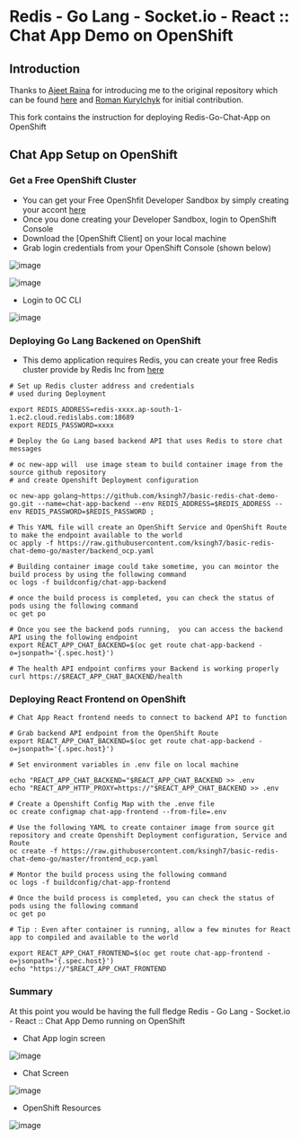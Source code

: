 # Redis - Go Lang - Socket.io - React :: Chat App Demo on OpenShift

## Introduction

Thanks to [Ajeet Raina](https://github.com/ajeetraina) for introducing me to the original repository which can be found [here](https://github.com/redis-developer/basic-redis-chat-demo-go) and [Roman Kurylchyk](https://github.com/beqdev) for initial contribution.

This fork contains the instruction for deploying Redis-Go-Chat-App on OpenShift

## Chat App Setup on OpenShift

### Get a Free OpenShift Cluster
- You can get your Free OpenShfit Developer Sandbox by simply creating your accont [here](https://developers.redhat.com/developer-sandbox/get-started)
- Once you done creating your Developer Sandbox, login to OpenShift Console
- Download the [OpenShift Client] on your local machine
- Grab login credentials from your OpenShift Console (shown below)

![image](https://user-images.githubusercontent.com/9701902/148698168-67a781e8-8473-47cf-83b6-0c0c3c2e6c3c.png)

![image](https://user-images.githubusercontent.com/9701902/148698185-9f4bbf50-5ebc-4140-8857-0910d4568584.png)


- Login to OC CLI

![image](https://user-images.githubusercontent.com/9701902/148698819-b255e666-0dbf-4fe2-ba26-db46c5ee4734.png)


### Deploying Go Lang  Backened on OpenShift

- This demo application requires Redis, you can create your free Redis cluster provide by Redis Inc from [here](https://redis.com/try-free/)

```
# Set up Redis cluster address and credentials
# used during Deployment

export REDIS_ADDRESS=redis-xxxx.ap-south-1-1.ec2.cloud.redislabs.com:18689
export REDIS_PASSWORD=xxxx

# Deploy the Go Lang based backend API that uses Redis to store chat messages

# oc new-app will  use image steam to build container image from the source github repository
# and create Openshift Deployment configuration

oc new-app golang~https://github.com/ksingh7/basic-redis-chat-demo-go.git --name=chat-app-backend --env REDIS_ADDRESS=$REDIS_ADDRESS --env REDIS_PASSWORD=$REDIS_PASSWORD ; 

# This YAML file will create an OpenShift Service and OpenShift Route to make the endpoint available to the world
oc apply -f https://raw.githubusercontent.com/ksingh7/basic-redis-chat-demo-go/master/backend_ocp.yaml

# Building container image could take sometime, you can mointor the build process by using the following command
oc logs -f buildconfig/chat-app-backend

# once the build process is completed, you can check the status of pods using the following command
oc get po

# Once you see the backend pods running,  you can access the backend API using the following endpoint
export REACT_APP_CHAT_BACKEND=$(oc get route chat-app-backend -o=jsonpath='{.spec.host}')

# The health API endpoint confirms your Backend is working properly
curl https://$REACT_APP_CHAT_BACKEND/health

```

### Deploying React Frontend  on OpenShift

```
# Chat App React frontend needs to connect to backend API to function

# Grab backend API endpoint from the OpenShift Route
export REACT_APP_CHAT_BACKEND=$(oc get route chat-app-backend -o=jsonpath='{.spec.host}')

# Set environment variables in .env file on local machine

echo "REACT_APP_CHAT_BACKEND="$REACT_APP_CHAT_BACKEND >> .env
echo "REACT_APP_HTTP_PROXY=https://"$REACT_APP_CHAT_BACKEND >> .env

# Create a Openshift Config Map with the .enve file
oc create configmap chat-app-frontend --from-file=.env 

# Use the following YAML to create container image from source git repository and create Openshift Deployment configuration, Service and Route
oc create -f https://raw.githubusercontent.com/ksingh7/basic-redis-chat-demo-go/master/frontend_ocp.yaml

# Montor the build process using the following command
oc logs -f buildconfig/chat-app-frontend

# Once the build process is completed, you can check the status of pods using the following command
oc get po

# Tip : Even after container is running, allow a few minutes for React app to compiled and available to the world

export REACT_APP_CHAT_FRONTEND=$(oc get route chat-app-frontend -o=jsonpath='{.spec.host}')
echo "https://"$REACT_APP_CHAT_FRONTEND
```

### Summary
At this point you would be having the full fledge Redis - Go Lang - Socket.io - React :: Chat App Demo running on OpenShift
- Chat App login screen

![image](https://user-images.githubusercontent.com/9701902/148698222-67af7243-0269-4f32-a699-384ea5c11f65.png)

- Chat Screen

![image](https://user-images.githubusercontent.com/9701902/148698243-68fcddf8-1148-4fe2-9c23-b40b48b69ca4.png)

- OpenShift Resources

![image](https://user-images.githubusercontent.com/9701902/148698287-391751f5-3289-485d-807a-cc0b8f17c97d.png)


